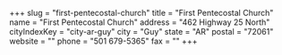 +++
slug = "first-pentecostal-church"
title = "First Pentecostal Church"
name = "First Pentecostal Church"
address = "462 Highway 25 North"
cityIndexKey = "city-ar-guy"
city = "Guy"
state = "AR"
postal = "72061"
website = ""
phone = "501 679-5365"
fax = ""
+++
